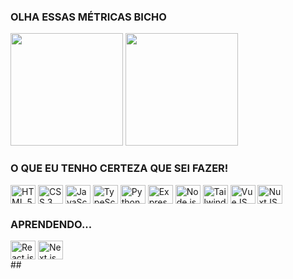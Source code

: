 <!--![silvercent011's GitHub stats](https://github-readme-stats.vercel.app/api?username=silvercent011&show_icons=true&count_private=true&theme=dark)
[![Top Langs](https://github-readme-stats.vercel.app/api/top-langs/?username=silvercent011&layout=compact&theme=dark)](https://github.com/silvercent011/github-readme-stats)-->



<!--
**silvercent011/silvercent011** is a ✨ _special_ ✨ repository because its `README.md` (this file) appears on your GitHub profile.

Here are some ideas to get you started:

- 🔭 I’m currently working on ...
- 🌱 I’m currently learning ...
- 👯 I’m looking to collaborate on ...
- 🤔 I’m looking for help with ...
- 💬 Ask me about ...
- 📫 How to reach me: ...
- 😄 Pronouns: ...
- ⚡ Fun fact: ...
-->

### OLHA ESSAS MÉTRICAS BICHO
<div style="display: inline_block">
 <img height="180em" src="https://github-readme-stats.vercel.app/api?username=silvercent011&show_icons=true&count_private=true&theme=dark"/>
 <img height="180em" src="https://github-readme-stats.vercel.app/api/top-langs/?username=silvercent011&layout=compact&theme=dark"/>
</div>

 ### O QUE EU TENHO CERTEZA QUE SEI FAZER!
 
 <div style="display: inline_block">

<img align="center" alt="HTML 5" height="30" width="40" src="https://cdn.jsdelivr.net/gh/devicons/devicon/icons/html5/html5-original.svg"/>
<img align="center" alt="CSS 3" height="30" width="40" src="https://cdn.jsdelivr.net/gh/devicons/devicon/icons/css3/css3-original.svg"/>
<img align="center" alt="JavaScript" height="30" width="40" src="https://cdn.jsdelivr.net/gh/devicons/devicon/icons/javascript/javascript-original.svg"/>
<img align="center" alt="TypeScript" height="30" width="40" src="https://cdn.jsdelivr.net/gh/devicons/devicon/icons/typescript/typescript-original.svg"/>
<img align="center" alt="Python" height="30" width="40" src="https://cdn.jsdelivr.net/gh/devicons/devicon/icons/python/python-original.svg"/>
<img align="center" alt="Express" height="30" width="40" src="https://cdn.jsdelivr.net/gh/devicons/devicon/icons/express/express-original.svg"/>
<img align="center" alt="Node.js" height="30" width="40" src="https://cdn.jsdelivr.net/gh/devicons/devicon/icons/nodejs/nodejs-original.svg"/>
<img align="center" alt="Tailwind CSS" height="30" width="40" src="https://cdn.jsdelivr.net/gh/devicons/devicon/icons/tailwindcss/tailwindcss-plain.svg"/>
<img align="center" alt="VueJS" height="30" width="40" src="https://cdn.jsdelivr.net/gh/devicons/devicon/icons/vuejs/vuejs-original.svg"/>
<img align="center" alt="NuxtJS" height="30" width="40" src="https://cdn.jsdelivr.net/gh/devicons/devicon/icons/nuxtjs/nuxtjs-original.svg"/>

</div>

 ### APRENDENDO...
<div style="display: inline_block">
<img align="center" alt="React.js" height="30" width="40" src="https://cdn.jsdelivr.net/gh/devicons/devicon/icons/react/react-original.svg" />
<img align="center" alt="Next.js" height="30" width="40" src="https://cdn.jsdelivr.net/gh/devicons/devicon/icons/nextjs/nextjs-line.svg" />

</div>
##
